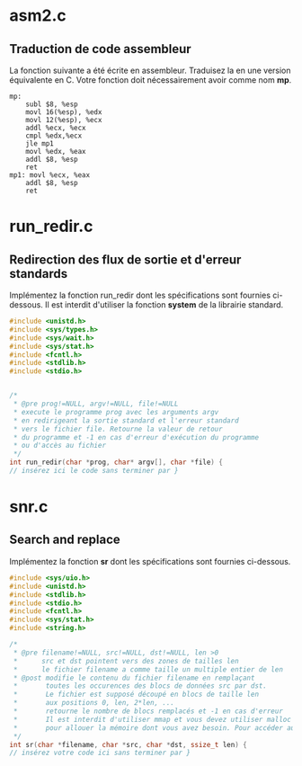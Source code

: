 # asm2.c 
## Traduction de code assembleur
La fonction suivante a été écrite en assembleur. Traduisez la en une version équivalente en C. Votre fonction doit nécessairement avoir comme nom __mp__.

```assembly
mp:
    subl $8, %esp
    movl 16(%esp), %edx
    movl 12(%esp), %ecx
    addl %ecx, %ecx
    cmpl %edx,%ecx
    jle mp1
    movl %edx, %eax
    addl $8, %esp
    ret
mp1: movl %ecx, %eax
    addl $8, %esp
    ret 
```

# run_redir.c
## Redirection des flux de sortie et d'erreur standards
Implémentez la fonction run_redir dont les spécifications sont fournies ci-dessous. Il est interdit d'utiliser la fonction __system__ de la librairie standard.

```c
#include <unistd.h>
#include <sys/types.h>
#include <sys/wait.h>
#include <sys/stat.h>
#include <fcntl.h>
#include <stdlib.h>
#include <stdio.h>


/*
 * @pre prog!=NULL, argv!=NULL, file!=NULL
 * execute le programme prog avec les arguments argv
 * en redirigeant la sortie standard et l'erreur standard
 * vers le fichier file. Retourne la valeur de retour
 * du programme et -1 en cas d'erreur d'exécution du programme
 * ou d'accès au fichier
 */
int run_redir(char *prog, char* argv[], char *file) {
// insérez ici le code sans terminer par }
```


# snr.c
## Search and replace

Implémentez la fonction __sr__ dont les spécifications sont fournies ci-dessous.
```c
#include <sys/uio.h>
#include <unistd.h>
#include <stdlib.h>
#include <stdio.h>
#include <fcntl.h>
#include <sys/stat.h>
#include <string.h>

/*
 * @pre filename!=NULL, src!=NULL, dst!=NULL, len >0
 *      src et dst pointent vers des zones de tailles len
 *      le fichier filename a comme taille un multiple entier de len
 * @post modifie le contenu du fichier filename en remplaçant
 *       toutes les occurences des blocs de données src par dst.
 *       Le fichier est supposé découpé en blocs de taille len
 *       aux positions 0, len, 2*len, ...
 *       retourne le nombre de blocs remplacés et -1 en cas d'erreur
 *       Il est interdit d'utiliser mmap et vous devez utiliser malloc
 *       pour allouer la mémoire dont vous avez besoin. Pour accéder au fichier, vous pouvez uniquement utiliser open, read, lseek, write et close.
 */
int sr(char *filename, char *src, char *dst, ssize_t len) {
// insérez votre code ici sans terminer par }
```

